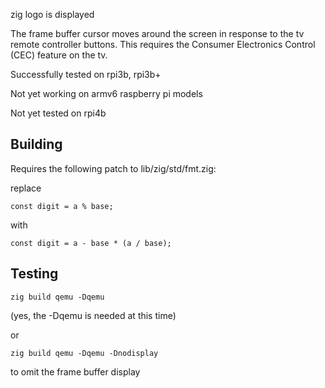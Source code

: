 zig logo is displayed

The frame buffer cursor moves around the screen in response to the tv remote controller buttons. This requires the Consumer Electronics Control (CEC) feature on the tv.

Successfully tested on rpi3b, rpi3b+

Not yet working on armv6 raspberry pi models

Not yet tested on rpi4b

Building
--------

Requires the following patch to lib/zig/std/fmt.zig:

replace

    const digit = a % base;

with

    const digit = a - base * (a / base);

Testing
-------

    zig build qemu -Dqemu

(yes, the -Dqemu is needed at this time)

or

    zig build qemu -Dqemu -Dnodisplay

to omit the frame buffer display
